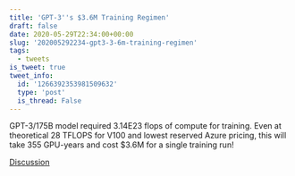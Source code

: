 ```yaml
---
title: 'GPT-3''s $3.6M Training Regimen'
draft: false
date: 2020-05-29T22:34:00+00:00
slug: '202005292234-gpt3-3-6m-training-regimen'
tags:
  - tweets
is_tweet: true
tweet_info:
  id: '1266392353981509632'
  type: 'post'
  is_thread: False
---
```




GPT-3/175B model required 3.14E23 flops of compute for training. Even at theoretical 28 TFLOPS for V100 and lowest reserved Azure pricing, this will take 355 GPU-years and cost $3.6M for a single training run!

[Discussion](https://x.com/sytelus/status/1266392353981509632)
